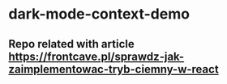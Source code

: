 # dark-mode-context-demo
## Repo related with article https://frontcave.pl/sprawdz-jak-zaimplementowac-tryb-ciemny-w-react
